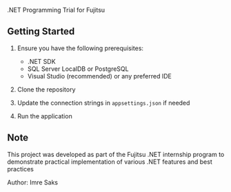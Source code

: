 .NET Programming Trial for Fujitsu
## Getting Started

1. Ensure you have the following prerequisites:
   - .NET SDK
   - SQL Server LocalDB or PostgreSQL
   - Visual Studio (recommended) or any preferred IDE

2. Clone the repository

3. Update the connection strings in `appsettings.json` if needed

4. Run the application

## Note

This project was developed as part of the Fujitsu .NET internship program to demonstrate practical implementation of various .NET features and best practices

Author:
Imre Saks
